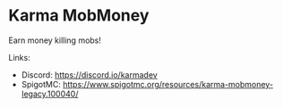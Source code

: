 # Karma MobMoney
Earn money killing mobs!

Links:
- Discord: https://discord.io/karmadev
- SpigotMC: https://www.spigotmc.org/resources/karma-mobmoney-legacy.100040/
